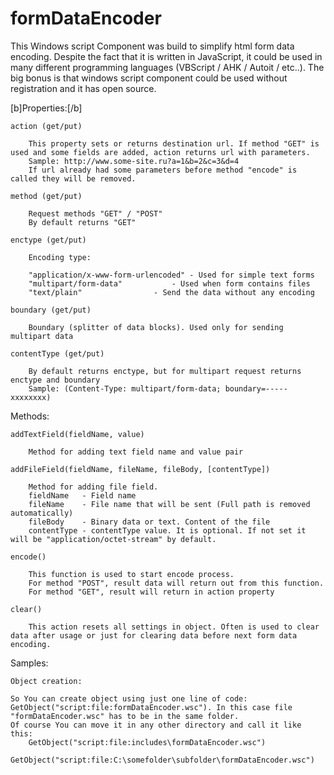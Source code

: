 # formDataEncoder

This Windows script Component was build to simplify html form data encoding. Despite the fact that it is written in JavaScript, it could be used in many different programming languages (VBScript / AHK / Autoit / etc..). 
The big bonus is that windows script component could be used without registration and it has open source. 

[b]Properties:[/b]

	action (get/put)	 
	
		This property sets or returns destination url. If method "GET" is used and some fields are added, action returns url with parameters. 
		Sample: http://www.some-site.ru?a=1&b=2&c=3&d=4
		If url already had some parameters before method "encode" is called they will be removed.

	method (get/put)
		
		Request methods "GET" / "POST"
		By default returns "GET"
	
	enctype (get/put)	 
		
		Encoding type:
		
		"application/x-www-form-urlencoded"	- Used for simple text forms
		"multipart/form-data"			- Used when form contains files
		"text/plain"				- Send the data without any encoding

	boundary (get/put)
		
		Boundary (splitter of data blocks). Used only for sending multipart data

	contentType (get/put)
		
		By default returns enctype, but for multipart request returns enctype and boundary
		Sample: (Content-Type: multipart/form-data; boundary=-----xxxxxxxx)

Methods:

	addTextField(fieldName, value)
		
		Method for adding text field name and value pair

	addFileField(fieldName, fileName, fileBody, [contentType])
		
		Method for adding file field.
		fieldName	- Field name
		fileName	- File name that will be sent (Full path is removed automatically)
		fileBody	- Binary data or text. Content of the file
		contentType - contentType value. It is optional. If not set it will be "application/octet-stream" by default.

	encode()
		
		This function is used to start encode process. 
		For method "POST", result data will return out from this function.
		For method "GET", result will return in action property
		
	clear() 
		
		This action resets all settings in object. Often is used to clear data after usage or just for clearing data before next form data encoding.


Samples:

	Object creation:
	
	So You can create object using just one line of code: GetObject("script:file:formDataEncoder.wsc"). In this case file "formDataEncoder.wsc" has to be in the same folder.
	Of course You can move it in any other directory and call it like this: 
		GetObject("script:file:includes\formDataEncoder.wsc")
		GetObject("script:file:C:\somefolder\subfolder\formDataEncoder.wsc")
